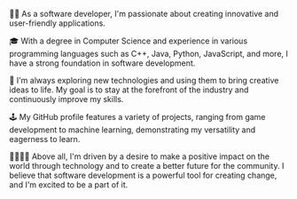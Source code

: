 👨‍💻 As a software developer, I'm passionate about creating innovative and user-friendly applications.

🎓 With a degree in Computer Science and experience in various programming languages such as C++, Java, Python, JavaScript, and more, I have a strong foundation in software development.

🚀 I'm always exploring new technologies and using them to bring creative ideas to life. My goal is to stay at the forefront of the industry and continuously improve my skills.

🕹️ My GitHub profile features a variety of projects, ranging from game development to machine learning, demonstrating my versatility and eagerness to learn.

👨‍👩‍👧‍👦 Above all, I'm driven by a desire to make a positive impact on the world through technology and to create a better future for the community. I believe that software development is a powerful tool for creating change, and I'm excited to be a part of it.
